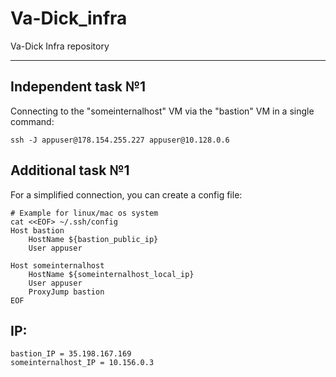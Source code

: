 # Va-Dick_infra
Va-Dick Infra repository

---

## Independent task №1

Connecting to the "someinternalhost" VM via the "bastion" VM in a single command:
```
ssh -J appuser@178.154.255.227 appuser@10.128.0.6
```

## Additional task №1
For a simplified connection, you can create a config file:
```
# Example for linux/mac os system
cat <<EOF> ~/.ssh/config
Host bastion
    HostName ${bastion_public_ip}
    User appuser

Host someinternalhost
    HostName ${someinternalhost_local_ip}
    User appuser
    ProxyJump bastion
EOF
```

## IP:
```
bastion_IP = 35.198.167.169
someinternalhost_IP = 10.156.0.3
```
